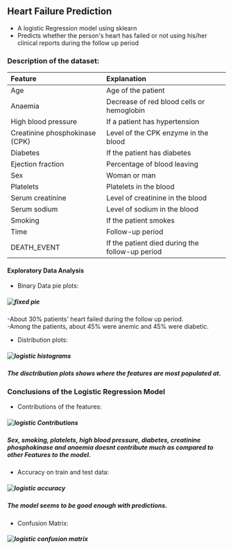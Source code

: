 ## Heart Failure Prediction
- A logistic Regression model using sklearn 
- Predicts whether the person's heart has failed or not using his/her clinical reports during the follow up period
### Description of the dataset:
| Feature                       |  Explanation                                    |
|:------------------------------|:------------------------------------------------|
| Age                           | Age of the patient                              | 
| Anaemia                       | Decrease of red blood cells or hemoglobin       | 
| High blood pressure           | If a patient has hypertension                   | 
| Creatinine phosphokinase (CPK)| Level of the CPK enzyme in the blood            | 
| Diabetes                      | If the patient has diabetes                     | 
| Ejection fraction             | Percentage of blood leaving                     | 
| Sex                           | Woman or man                                    | 
| Platelets                     | Platelets in the blood                          | 
| Serum creatinine              | Level of creatinine in the blood                | 
| Serum sodium                  | Level of sodium in the blood                    | 
| Smoking                       | If the patient smokes                           | 
| Time                          | Follow-up period                                | 
| DEATH_EVENT                   | If the patient died during the follow-up period | 
#### Exploratory Data Analysis
- Binary Data pie plots:
##### ![fixed pie](https://user-images.githubusercontent.com/86224563/135388398-8a5f9d17-35d7-4cd0-8507-5f98bb4edb3d.PNG)
-About 30% patients' heart failed during the follow up period.</br>
-Among the patients, about 45% were anemic and 45% were diabetic.
- Distribution plots:
##### ![logistic histograms](https://user-images.githubusercontent.com/86224563/133210905-168120ef-8efa-4b9e-870d-5dc23d6751bf.png)
##### The disctribution plots shows where the features are most populated at.
### Conclusions of the Logistic Regression Model
- Contributions of the features:
##### ![logistic Contributions](https://user-images.githubusercontent.com/86224563/133209750-3ef6ffab-20d1-4a9f-89ea-8e72c75a61f5.PNG)
##### Sex, smoking, platelets, high blood pressure, diabetes, creatinine phosphokinase and anaemia doesnt contribute much as compared to other Features to the model.
- Accuracy on train and test data:
##### ![logistic accuracy](https://user-images.githubusercontent.com/86224563/133214465-3953cfd7-7cff-4784-be55-6fdaeed12147.PNG)
##### The model seems to be good enough with predictions.
- Confusion Matrix:
##### ![logistic confusion matrix](https://user-images.githubusercontent.com/86224563/133214548-714615cc-0ebf-4c1a-b135-485402ed4145.PNG)
